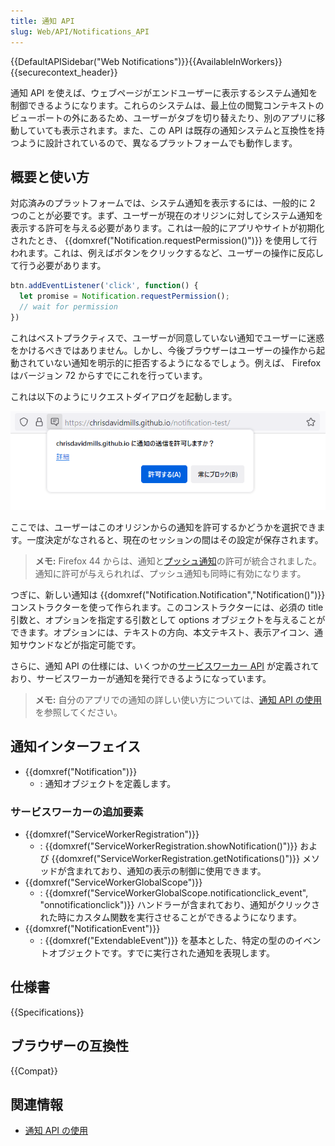 ```yaml
---
title: 通知 API
slug: Web/API/Notifications_API
---
```

{{DefaultAPISidebar("Web Notifications")}}{{AvailableInWorkers}}{{securecontext_header}}

通知 API を使えば、ウェブページがエンドユーザーに表示するシステム通知を制御できるようになります。これらのシステムは、最上位の閲覧コンテキストのビューポートの外にあるため、ユーザーがタブを切り替えたり、別のアプリに移動していても表示されます。また、この API は既存の通知システムと互換性を持つように設計されているので、異なるプラットフォームでも動作します。

## 概要と使い方

対応済みのプラットフォームでは、システム通知を表示するには、一般的に 2 つのことが必要です。まず、ユーザーが現在のオリジンに対してシステム通知を表示する許可を与える必要があります。これは一般的にアプリやサイトが初期化されたとき、 {{domxref("Notification.requestPermission()")}} を使用して行われます。これは、例えばボタンをクリックするなど、ユーザーの操作に反応して行う必要があります。

```js
btn.addEventListener('click', function() {
  let promise = Notification.requestPermission();
  // wait for permission
})
```

これはベストプラクティスで、ユーザーが同意していない通知でユーザーに迷惑をかけるべきではありません。しかし、今後ブラウザーはユーザーの操作から起動されていない通知を明示的に拒否するようになるでしょう。例えば、 Firefox はバージョン 72 からすでにこれを行っています。

これは以下のようにリクエストダイアログを起動します。

![](screen_shot_2019-12-11_at_9.59.14_am.png)

ここでは、ユーザーはこのオリジンからの通知を許可するかどうかを選択できます。一度決定がなされると、現在のセッションの間はその設定が保存されます。

> **メモ:** Firefox 44 からは、通知と[プッシュ通知](/ja/docs/Web/API/Push_API)の許可が統合されました。通知に許可が与えられれば、プッシュ通知も同時に有効になります。

つぎに、新しい通知は {{domxref("Notification.Notification","Notification()")}} コンストラクターを使って作られます。このコンストラクターには、必須の title 引数と、オプションを指定する引数として options オブジェクトを与えることができます。オプションには、テキストの方向、本文テキスト、表示アイコン、通知サウンドなどが指定可能です。

さらに、通知 API の仕様には、いくつかの[サービスワーカー API](/ja/docs/Web/API/Service_Worker_API) が定義されており、サービスワーカーが通知を発行できるようになっています。

> **メモ:** 自分のアプリでの通知の詳しい使い方については、[通知 API の使用](/ja/docs/Web/API/Notifications_API/Using_the_Notifications_API)を参照してください。

## 通知インターフェイス

- {{domxref("Notification")}}
  - : 通知オブジェクトを定義します。

### サービスワーカーの追加要素

- {{domxref("ServiceWorkerRegistration")}}
  - : {{domxref("ServiceWorkerRegistration.showNotification()")}} および {{domxref("ServiceWorkerRegistration.getNotifications()")}} メソッドが含まれており、通知の表示の制御に使用できます。
- {{domxref("ServiceWorkerGlobalScope")}}
  - : {{domxref("ServiceWorkerGlobalScope.notificationclick_event", "onnotificationclick")}} ハンドラーが含まれており、通知がクリックされた時にカスタム関数を実行させることができるようになります。
- {{domxref("NotificationEvent")}}
  - : {{domxref("ExtendableEvent")}} を基本とした、特定の型ののイベントオブジェクトです。すでに実行された通知を表現します。

## 仕様書

{{Specifications}}

## ブラウザーの互換性

{{Compat}}

## 関連情報

- [通知 API の使用](/ja/docs/Web/API/Notifications_API/Using_the_Notifications_API)
